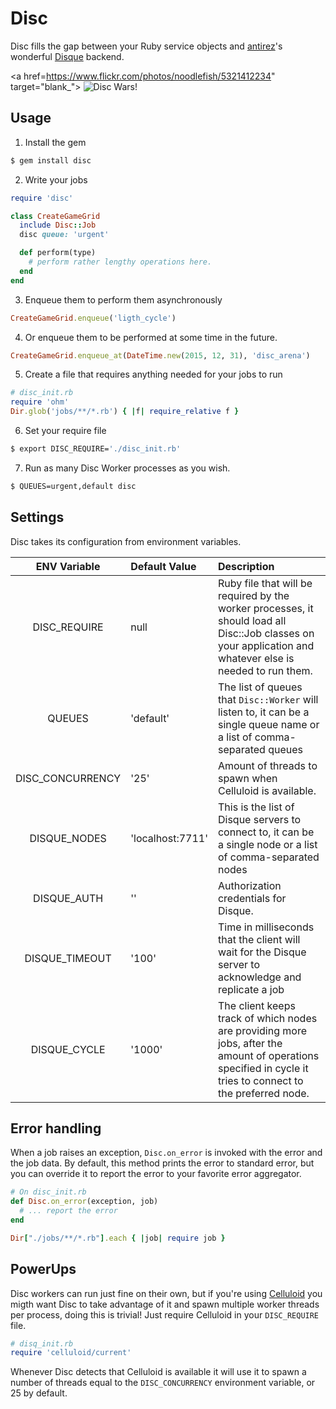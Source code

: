 # Disc

Disc fills the gap between your Ruby service objects and [antirez](http://antirez.com/)'s wonderful [Disque](https://github.com/antirez/disque) backend.

<a href=https://www.flickr.com/photos/noodlefish/5321412234" target="blank_">
![Disc Wars!](https://cloud.githubusercontent.com/assets/437/8634016/b63ee0f8-27e6-11e5-9a78-51921bd32c88.jpg)
</a>

## Usage

1.  Install the gem

  ```bash
  $ gem install disc
  ```

2. Write your jobs

  ```ruby
  require 'disc'

  class CreateGameGrid
    include Disc::Job
    disc queue: 'urgent'

    def perform(type)
      # perform rather lengthy operations here.
    end
  end
  ```

3. Enqueue them to perform them asynchronously

  ```ruby
  CreateGameGrid.enqueue('ligth_cycle')
  ```

4. Or enqueue them to be performed at some time in the future.

  ```ruby
  CreateGameGrid.enqueue_at(DateTime.new(2015, 12, 31), 'disc_arena')
  ```

5. Create a file that requires anything needed for your jobs to run

  ```ruby
# disc_init.rb
  require 'ohm'
  Dir.glob('jobs/**/*.rb') { |f| require_relative f }
  ```

6. Set your require file

  ```bash
  $ export DISC_REQUIRE='./disc_init.rb'
  ```

7. Run as many Disc Worker processes as you wish.

  ```bash
  $ QUEUES=urgent,default disc
  ```

## Settings

Disc takes its configuration from environment variables.

| ENV Variable     |  Default Value   | Description
|:----------------:|:-----------------|:------------|
| DISC_REQUIRE     | null             | Ruby file that will be required by the worker processes, it should load all Disc::Job classes on your application and whatever else is needed to run them.
| QUEUES           | 'default'        | The list of queues that `Disc::Worker` will listen to, it can be a single queue name or a list of comma-separated queues |
| DISC_CONCURRENCY | '25'             | Amount of threads to spawn when Celluloid is available. |
| DISQUE_NODES     | 'localhost:7711' | This is the list of Disque servers to connect to, it can be a single node or a list of comma-separated nodes |
| DISQUE_AUTH      | ''               | Authorization credentials for Disque. |
| DISQUE_TIMEOUT   | '100'            | Time in milliseconds that the client will wait for the Disque server to acknowledge and replicate a job |
| DISQUE_CYCLE     | '1000'           | The client keeps track of which nodes are providing more jobs, after the amount of operations specified in cycle it tries to connect to the preferred node. |


## Error handling

When a job raises an exception, `Disc.on_error` is invoked with the error and
the job data. By default, this method prints the error to standard error, but
you can override it to report the error to your favorite error aggregator.

``` ruby
# On disc_init.rb
def Disc.on_error(exception, job)
  # ... report the error
end

Dir["./jobs/**/*.rb"].each { |job| require job }
```

## PowerUps

Disc workers can run just fine on their own, but if you're using
[Celluloid](https://github.com/celluloid/celluloid) you migth want Disc to take
advantage of it and spawn multiple worker threads per process, doing this is
trivial! Just require Celluloid in your `DISC_REQUIRE` file.

```ruby
# disq_init.rb
require 'celluloid/current'
```

Whenever Disc detects that Celluloid is available it will use it to  spawn a
number of threads equal to the `DISC_CONCURRENCY` environment variable, or 25 by
default.
